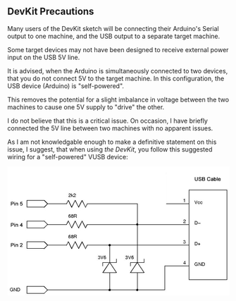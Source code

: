 ## DevKit Precautions
Many users of the DevKit sketch will be connecting their Arduino's Serial output to one machine, and the USB output to a separate target machine.

Some target devices may not have been designed to receive external power input on the USB 5V line.

It is advised, when the Arduino is simultaneously connected to two devices, that you do not connect 5V to the target machine. In this configuration, the USB device (Arduino) is "self-powered".

This removes the potential for a slight imbalance in voltage between the two machines to cause one 5V supply to "drive" the other.

I do not believe that this is a critical issue. On occasion, I have briefly connected the 5V line between two machines with no apparent issues.

As I am not knowledgable enough to make a definitive statement on this issue, I suggest, that when using *the DevKit*, you follow this suggested wiring for a "self-powered" VUSB device:

![schematic for self powered vusb](./self-powered-schematic.jpg)